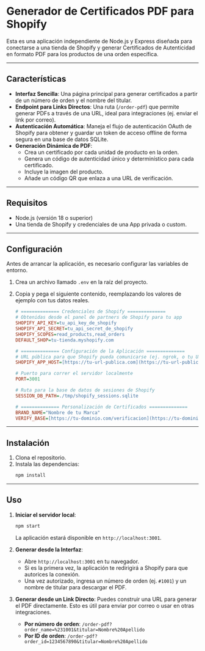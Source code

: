 # Generador de Certificados PDF para Shopify

Esta es una aplicación independiente de Node.js y Express diseñada para conectarse a una tienda de Shopify y generar Certificados de Autenticidad en formato PDF para los productos de una orden específica.

---

## Características

* **Interfaz Sencilla**: Una página principal para generar certificados a partir de un número de orden y el nombre del titular.
* **Endpoint para Links Directos**: Una ruta (`/order-pdf`) que permite generar PDFs a través de una URL, ideal para integraciones (ej. enviar el link por correo).
* **Autenticación Automática**: Maneja el flujo de autenticación OAuth de Shopify para obtener y guardar un token de acceso offline de forma segura en una base de datos SQLite.
* **Generación Dinámica de PDF**:
    * Crea un certificado por cada unidad de producto en la orden.
    * Genera un código de autenticidad único y determinístico para cada certificado.
    * Incluye la imagen del producto.
    * Añade un código QR que enlaza a una URL de verificación.

---

## Requisitos

* Node.js (versión 18 o superior)
* Una tienda de Shopify y credenciales de una App privada o custom.

---

## Configuración

Antes de arrancar la aplicación, es necesario configurar las variables de entorno.

1.  Crea un archivo llamado `.env` en la raíz del proyecto.
2.  Copia y pega el siguiente contenido, reemplazando los valores de ejemplo con tus datos reales.

    ```ini
    # ============== Credenciales de Shopify ==============
    # Obtenidas desde el panel de partners de Shopify para tu app
    SHOPIFY_API_KEY=tu_api_key_de_shopify
    SHOPIFY_API_SECRET=tu_api_secret_de_shopify
    SHOPIFY_SCOPES=read_products,read_orders
    DEFAULT_SHOP=tu-tienda.myshopify.com

    # ============== Configuración de la Aplicación ==============
    # URL pública para que Shopify pueda comunicarse (ej. ngrok, o tu URL de producción)
    SHOPIFY_APP_HOST=[https://tu-url-publica.com](https://tu-url-publica.com)

    # Puerto para correr el servidor localmente
    PORT=3001

    # Ruta para la base de datos de sesiones de Shopify
    SESSION_DB_PATH=./tmp/shopify_sessions.sqlite

    # ============== Personalización de Certificados ==============
    BRAND_NAME="Nombre de tu Marca"
    VERIFY_BASE=[https://tu-dominio.com/verificacion](https://tu-dominio.com/verificacion)
    ```

---

## Instalación

1.  Clona el repositorio.
2.  Instala las dependencias:
    ```bash
    npm install
    ```

---

## Uso

1.  **Iniciar el servidor local**:
    ```bash
    npm start
    ```
    La aplicación estará disponible en `http://localhost:3001`.

2.  **Generar desde la Interfaz**:
    * Abre `http://localhost:3001` en tu navegador.
    * Si es la primera vez, la aplicación te redirigirá a Shopify para que autorices la conexión.
    * Una vez autorizado, ingresa un número de orden (ej. `#1001`) y un nombre de titular para descargar el PDF.

3.  **Generar desde un Link Directo**:
    Puedes construir una URL para generar el PDF directamente. Esto es útil para enviar por correo o usar en otras integraciones.

    * **Por número de orden**:
        `/order-pdf?order_name=%231001&titular=Nombre%20Apellido`
    * **Por ID de orden**:
        `/order-pdf?order_id=1234567890&titular=Nombre%20Apellido`